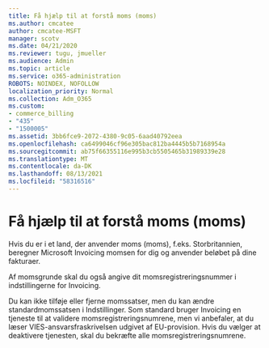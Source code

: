 ```yaml
---
title: Få hjælp til at forstå moms (moms)
ms.author: cmcatee
author: cmcatee-MSFT
manager: scotv
ms.date: 04/21/2020
ms.reviewer: tugu, jmueller
ms.audience: Admin
ms.topic: article
ms.service: o365-administration
ROBOTS: NOINDEX, NOFOLLOW
localization_priority: Normal
ms.collection: Adm_O365
ms.custom:
- commerce_billing
- "435"
- "1500005"
ms.assetid: 3bb6fce9-2072-4380-9c05-6aad40792eea
ms.openlocfilehash: ca6499046cf96e305bac812ba4445b5b7168954a
ms.sourcegitcommit: ab75f66355116e995b3cb5505465b31989339e28
ms.translationtype: MT
ms.contentlocale: da-DK
ms.lasthandoff: 08/13/2021
ms.locfileid: "58316516"
---
```

# <a name="help-understanding-value-added-tax-vat"></a>Få hjælp til at forstå moms (moms)

Hvis du er i et land, der anvender moms (moms), f.eks. Storbritannien, beregner Microsoft Invoicing momsen for dig og anvender beløbet på dine fakturaer.
  
Af momsgrunde skal du også angive dit momsregistreringsnummer i indstillingerne for Invoicing.
  
Du kan ikke tilføje eller fjerne momssatser, men du kan ændre standardmomssatsen i Indstillinger. Som standard bruger Invoicing en tjeneste til at validere momsregistreringsnumrene, men vi anbefaler, at du læser VIES-ansvarsfraskrivelsen udgivet af EU-provision. [](https://go.microsoft.com/fwlink/?LinkID=841741) Hvis du vælger at deaktivere tjenesten, skal du bekræfte alle momsregistreringsnumrene.
